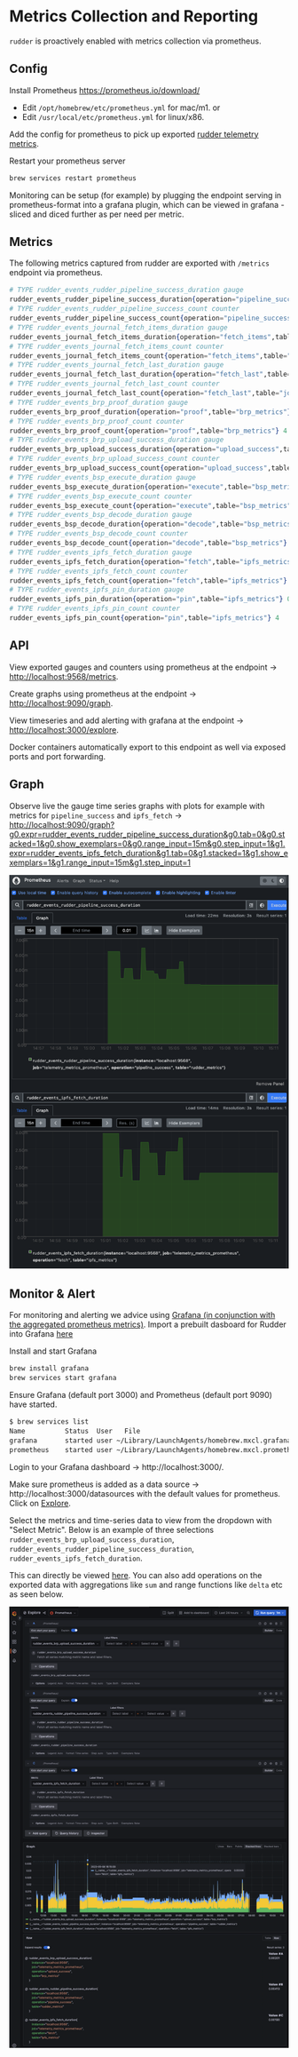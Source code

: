 # Metrics Collection and Reporting

`rudder` is proactively enabled with metrics collection via prometheus.

## Config

Install Prometheus <https://prometheus.io/download/>

* Edit `/opt/homebrew/etc/prometheus.yml` for mac/m1.
or
* Edit `/usr/local/etc/prometheus.yml` for linux/x86.

Add the config for prometheus to pick up exported [rudder telemetry metrics](../lib/rudder/metrics/prometheus.yml).

Restart your prometheus server

```bash
brew services restart prometheus
```

Monitoring can be setup (for example) by plugging the endpoint serving in prometheus-format into a grafana plugin, which can be viewed in grafana - sliced and diced further as per need per metric.

## Metrics

The following metrics captured from rudder are exported with `/metrics` endpoint via prometheus.

```elixir
# TYPE rudder_events_rudder_pipeline_success_duration gauge
rudder_events_rudder_pipeline_success_duration{operation="pipeline_success",table="rudder_metrics"} 0.004265
# TYPE rudder_events_rudder_pipeline_success_count counter
rudder_events_rudder_pipeline_success_count{operation="pipeline_success",table="rudder_metrics"} 4
# TYPE rudder_events_journal_fetch_items_duration gauge
rudder_events_journal_fetch_items_duration{operation="fetch_items",table="journal_metrics"} 1.2e-5
# TYPE rudder_events_journal_fetch_items_count counter
rudder_events_journal_fetch_items_count{operation="fetch_items",table="journal_metrics"} 1
# TYPE rudder_events_journal_fetch_last_duration gauge
rudder_events_journal_fetch_last_duration{operation="fetch_last",table="journal_metrics"} 3.6e-5
# TYPE rudder_events_journal_fetch_last_count counter
rudder_events_journal_fetch_last_count{operation="fetch_last",table="journal_metrics"} 1
# TYPE rudder_events_brp_proof_duration gauge
rudder_events_brp_proof_duration{operation="proof",table="brp_metrics"} 6.259999999999999e-4
# TYPE rudder_events_brp_proof_count counter
rudder_events_brp_proof_count{operation="proof",table="brp_metrics"} 4
# TYPE rudder_events_brp_upload_success_duration gauge
rudder_events_brp_upload_success_duration{operation="upload_success",table="brp_metrics"} 0.0023769999999999998
# TYPE rudder_events_brp_upload_success_count counter
rudder_events_brp_upload_success_count{operation="upload_success",table="brp_metrics"} 4
# TYPE rudder_events_bsp_execute_duration gauge
rudder_events_bsp_execute_duration{operation="execute",table="bsp_metrics"} 2.1799999999999999e-4
# TYPE rudder_events_bsp_execute_count counter
rudder_events_bsp_execute_count{operation="execute",table="bsp_metrics"} 4
# TYPE rudder_events_bsp_decode_duration gauge
rudder_events_bsp_decode_duration{operation="decode",table="bsp_metrics"} 0.0
# TYPE rudder_events_bsp_decode_count counter
rudder_events_bsp_decode_count{operation="decode",table="bsp_metrics"} 4
# TYPE rudder_events_ipfs_fetch_duration gauge
rudder_events_ipfs_fetch_duration{operation="fetch",table="ipfs_metrics"} 0.001588
# TYPE rudder_events_ipfs_fetch_count counter
rudder_events_ipfs_fetch_count{operation="fetch",table="ipfs_metrics"} 4
# TYPE rudder_events_ipfs_pin_duration gauge
rudder_events_ipfs_pin_duration{operation="pin",table="ipfs_metrics"} 0.00174
# TYPE rudder_events_ipfs_pin_count counter
rudder_events_ipfs_pin_count{operation="pin",table="ipfs_metrics"} 4
```

## API

View exported gauges and counters using prometheus at the endpoint ->  <http://localhost:9568/metrics>.

Create graphs using prometheus at the endpoint -> <http://localhost:9090/graph>.

View timeseries and add alerting with grafana at the endpoint -> <http://localhost:3000/explore>.

Docker containers automatically export to this endpoint as well via exposed ports and port forwarding.

## Graph

Observe live the gauge time series graphs with plots for example with metrics for `pipeline_success` and `ipfs_fetch` -> <http://localhost:9090/graph?g0.expr=rudder_events_rudder_pipeline_success_duration&g0.tab=0&g0.stacked=1&g0.show_exemplars=0&g0.range_input=15m&g0.step_input=1&g1.expr=rudder_events_ipfs_fetch_duration&g1.tab=0&g1.stacked=1&g1.show_exemplars=1&g1.range_input=15m&g1.step_input=1>

![Observe](./prometheus.png)

## Monitor & Alert

For monitoring and alerting we advice using [Grafana (in conjunction with the aggregated prometheus metrics)](https://grafana.com/docs/grafana/latest/getting-started/get-started-grafana-prometheus/). Import a prebuilt dasboard for Rudder into Grafana [here](./grafana_rudder_dashboard.json)

Install and start Grafana

```bash
brew install grafana
brew services start grafana
```

Ensure Grafana (default port 3000) and Prometheus (default port 9090) have started.

```bash
$ brew services list
Name          Status  User   File
grafana       started user ~/Library/LaunchAgents/homebrew.mxcl.grafana.plist
prometheus    started user ~/Library/LaunchAgents/homebrew.mxcl.prometheus.plist
```

Login to your Grafana dashboard -> http://localhost:3000/.

Make sure prometheus is added as a data source -> http://localhost:3000/datasources with the default values for prometheus. Click on [Explore](http://localhost:3000/explore?left=%7B%22datasource%22:%22lVZwdz8Vz%22,%22queries%22:%5B%7B%22refId%22:%22A%22,%22datasource%22:%7B%22type%22:%22prometheus%22,%22uid%22:%22lVZwdz8Vz%22%7D%7D%5D,%22range%22:%7B%22from%22:%22now-1h%22,%22to%22:%22now%22%7D%7D&orgId=1).

Select the metrics and time-series data to view from the dropdown with "Select Metric".
Below is an example of three selections `rudder_events_brp_upload_success_duration`, `rudder_events_rudder_pipeline_success_duration`, `rudder_events_ipfs_fetch_duration`.

This can directly be viewed [here](http://localhost:3000/explore?left=%7B%22datasource%22:%22lVZwdz8Vz%22,%22queries%22:%5B%7B%22refId%22:%22A%22,%22datasource%22:%7B%22type%22:%22prometheus%22,%22uid%22:%22lVZwdz8Vz%22%7D,%22editorMode%22:%22builder%22,%22expr%22:%22rudder_events_brp_upload_success_duration%22,%22legendFormat%22:%22__auto%22,%22range%22:true,%22instant%22:true%7D,%7B%22refId%22:%22B%22,%22datasource%22:%7B%22type%22:%22prometheus%22,%22uid%22:%22lVZwdz8Vz%22%7D,%22editorMode%22:%22builder%22,%22expr%22:%22rudder_events_rudder_pipeline_success_duration%22,%22legendFormat%22:%22__auto%22,%22range%22:true,%22instant%22:true%7D,%7B%22refId%22:%22C%22,%22datasource%22:%7B%22type%22:%22prometheus%22,%22uid%22:%22lVZwdz8Vz%22%7D,%22editorMode%22:%22builder%22,%22expr%22:%22rudder_events_ipfs_fetch_duration%22,%22legendFormat%22:%22__auto%22,%22range%22:true,%22instant%22:true%7D%5D,%22range%22:%7B%22from%22:%22now-15m%22,%22to%22:%22now%22%7D%7D&orgId=1). You can also add operations on the exported data with aggregations like `sum` and range functions like `delta` etc as seen below.

![grafana](./grafana.png)

